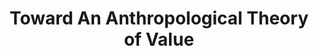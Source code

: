 ---
authors: David Graeber
title: Toward An Anthropological Theory of Value
layout: book
link: false
---